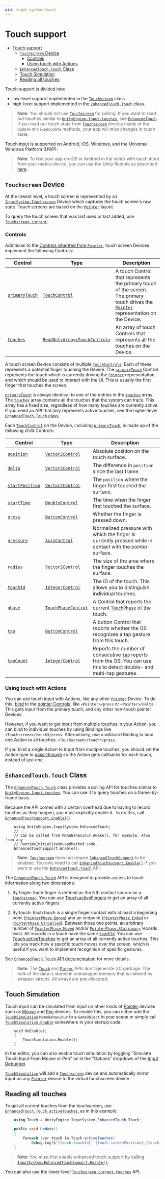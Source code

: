 ```yaml
---
uid: input-system-touch
---
```

# Touch support

- [Touch support](#touch-support)
  - [`Touchscreen` Device](#touchscreen-device)
    - [Controls](#controls)
    - [Using touch with Actions](#using-touch-with-actions)
  - [`EnhancedTouch.Touch` Class](#enhancedtouchtouch-class)
  - [Touch Simulation](#touch-simulation)
  - [Reading all touches](#reading-all-touches)

Touch support is divided into:
* low-level support implemented in the [`Touchscreen`](#touchscreen-device) class.
* high-level support implemented in the [`EnhancedTouch.Touch`](#enhancedtouchtouch-class) class.

>__Note__: You should not use [`Touchscreen`](#touchscreen-device) for polling. If you want to read out touches similar to [`UnityEngine.Input.touches`](https://docs.unity3d.com/ScriptReference/Input-touches.html), see [`EnhancedTouch`](#enhancedtouchtouch-class). If you read out touch state from [`Touchscreen`](#touchscreen-device) directly inside of the `Update` or `FixedUpdate` methods, your app will miss changes in touch state.

Touch input is supported on Android, iOS, Windows, and the Universal Windows Platform (UWP).

>__Note__: To test your app on iOS or Android in the editor with touch input from your mobile device, you can use the Unity Remote as described [here](Debugging.md#unity-remote).

## `Touchscreen` Device

At the lowest level, a touch screen is represented by an [`InputSystem.Touchscreen`](../api/UnityEngine.InputSystem.Touchscreen.html) Device which captures the touch screen's raw state. Touch screens are based on the [`Pointer`](Pointers.md) layout.

To query the touch screen that was last used or last added, use [`Touchscreen.current`](../api/UnityEngine.InputSystem.Touchscreen.html#UnityEngine_InputSystem_Touchscreen_current).

### Controls

Additional to the [Controls inherited from `Pointer`](Pointers.md#controls), touch screen Devices implement the following Controls:

|Control|Type|Description|
|-------|----|-----------|
|[`primaryTouch`](../api/UnityEngine.InputSystem.Touchscreen.html#UnityEngine_InputSystem_Touchscreen_primaryTouch)|[`TouchControl`](../api/UnityEngine.InputSystem.Controls.TouchControl.html)|A touch Control that represents the primary touch of the screen. The primary touch drives the [`Pointer`](Pointers.md) representation on the Device.|
|[`touches`](../api/UnityEngine.InputSystem.Touchscreen.html#UnityEngine_InputSystem_Touchscreen_touches)|[`ReadOnlyArray<TouchControl>`](../api/UnityEngine.InputSystem.Controls.TouchControl.html)|An array of touch Controls that represents all the touches on the Device.|

A touch screen Device consists of multiple [`TouchControls`](../api/UnityEngine.InputSystem.Controls.TouchControl.html). Each of these represents a potential finger touching the Device. The [`primaryTouch`](../api/UnityEngine.InputSystem.Touchscreen.html#UnityEngine_InputSystem_Touchscreen_primaryTouch) Control represents the touch which is currently driving the [`Pointer`](Pointers.md) representation, and which should be used to interact with the UI. This is usually the first finger that touches the screen.

 [`primaryTouch`](../api/UnityEngine.InputSystem.Touchscreen.html#UnityEngine_InputSystem_Touchscreen_primaryTouch) is always identical to one of the entries in the [`touches`](../api/UnityEngine.InputSystem.Touchscreen.html#UnityEngine_InputSystem_Touchscreen_touches) array. The [`touches`](../api/UnityEngine.InputSystem.Touchscreen.html#UnityEngine_InputSystem_Touchscreen_touches) array contains all the touches that the system can track. This array has a fixed size, regardless of how many touches are currently active. If you need an API that only represents active touches, see the higher-level [`EnhancedTouch.Touch` class](#enhancedtouchtouch-class).

Each [`TouchControl`](../api/UnityEngine.InputSystem.Controls.TouchControl.html) on the Device, including [`primaryTouch`](../api/UnityEngine.InputSystem.Touchscreen.html#UnityEngine_InputSystem_Touchscreen_primaryTouch), is made up of the following child Controls:

|Control|Type|Description|
|-------|----|-----------|
|[`position`](../api/UnityEngine.InputSystem.Controls.TouchControl.html#UnityEngine_InputSystem_Controls_TouchControl_position)|[`Vector2Control`](../api/UnityEngine.InputSystem.Controls.Vector2Control.html)|Absolute position on the touch surface.|
|[`delta`](../api/UnityEngine.InputSystem.Controls.TouchControl.html#UnityEngine_InputSystem_Controls_TouchControl_delta)|[`Vector2Control`](../api/UnityEngine.InputSystem.Controls.Vector2Control.html)|The difference in `position` since the last frame.|
|[`startPosition`](../api/UnityEngine.InputSystem.Controls.TouchControl.html#UnityEngine_InputSystem_Controls_TouchControl_startPosition)|[`Vector2Control`](../api/UnityEngine.InputSystem.Controls.Vector2Control.html)|The `position` where the finger first touched the surface.|
|[`startTime`](../api/UnityEngine.InputSystem.Controls.TouchControl.html#UnityEngine_InputSystem_Controls_TouchControl_startTime)|[`DoubleControl`](../api/UnityEngine.InputSystem.Controls.IntegerControl.html)|The time when the finger first touched the surface.|
|[`press`](../api/UnityEngine.InputSystem.Controls.TouchControl.html#UnityEngine_InputSystem_Controls_TouchControl_press)|[`ButtonControl`](../api/UnityEngine.InputSystem.Controls.ButtonControl.html)|Whether the finger is pressed down.|
|[`pressure`](../api/UnityEngine.InputSystem.Controls.TouchControl.html#UnityEngine_InputSystem_Controls_TouchControl_pressure)|[`AxisControl`](../api/UnityEngine.InputSystem.Controls.AxisControl.html)|Normalized pressure with which the finger is currently pressed while in contact with the pointer surface.|
|[`radius`](../api/UnityEngine.InputSystem.Controls.TouchControl.html#UnityEngine_InputSystem_Controls_TouchControl_radius)|[`Vector2Control`](../api/UnityEngine.InputSystem.Controls.Vector2Control.html)|The size of the area where the finger touches the surface.|
|[`touchId`](../api/UnityEngine.InputSystem.Controls.TouchControl.html#UnityEngine_InputSystem_Controls_TouchControl_touchId)|[`IntegerControl`](../api/UnityEngine.InputSystem.Controls.IntegerControl.html)|The ID of the touch. This allows you to distinguish individual touches.|
|[`phase`](../api/UnityEngine.InputSystem.Controls.TouchControl.html#UnityEngine_InputSystem_Controls_TouchControl_phase)|[`TouchPhaseControl`](../api/UnityEngine.InputSystem.Controls.TouchPhaseControl.html)|A Control that reports the current  [`TouchPhase`](../api/UnityEngine.InputSystem.TouchPhase.html) of the touch.|
|[`tap`](../api/UnityEngine.InputSystem.Controls.TouchControl.html#UnityEngine_InputSystem_Controls_TouchControl_tap)|[`ButtonControl`](../api/UnityEngine.InputSystem.Controls.ButtonControl.html)|A button Control that reports whether the OS recognizes a tap gesture from this touch.|
|[`tapCount`](../api/UnityEngine.InputSystem.Controls.TouchControl.html#UnityEngine_InputSystem_Controls_TouchControl_tapCount)|[`IntegerControl`](../api/UnityEngine.InputSystem.Controls.ButtonControl.html)|Reports the number of consecutive [`tap`](../api/UnityEngine.InputSystem.Controls.TouchControl.html#UnityEngine_InputSystem_Controls_TouchControl_tap) reports from the OS. You can use this to detect double- and multi-tap gestures.|

### Using touch with Actions

You can use touch input with Actions, like any other [`Pointer`](Pointers.md) Device. To do this, [bind](ActionBindings.md) to the [pointer Controls](Pointers.md#controls), like `<Pointer>/press` or `<Pointer>/delta`. This gets input from the primary touch, and any other non-touch pointer Devices.

However, if you want to get input from multiple touches in your Action, you can bind to individual touches by using Bindings like `<Touchscreen>/touch3/press`. Alternatively, use a wildcard Binding to bind one Action to all touches: `<Touchscreen>/touch*/press`.

If you bind a single Action to input from multiple touches, you should set the Action type to [pass-through](RespondingToActions.md#pass-through) so the Action gets callbacks for each touch, instead of just one.

## `EnhancedTouch.Touch` Class

The [`EnhancedTouch.Touch`](../api/UnityEngine.InputSystem.EnhancedTouch.Touch.html) class provides a polling API for touches similar to [`UnityEngine.Input.touches`](https://docs.unity3d.com/ScriptReference/Input-touches.html). You can use it to query touches on a frame-by-frame basis.

Because the API comes with a certain overhead due to having to record touches as they happen, you must explicitly enable it. To do this, call [`EnhancedTouchSupport.Enable()`](../api/UnityEngine.InputSystem.EnhancedTouch.EnhancedTouchSupport.html#UnityEngine_InputSystem_EnhancedTouch_EnhancedTouchSupport_Enable):

```
    using UnityEngine.InputSystem.EnhancedTouch;
    // ...
    // Can be called from MonoBehaviour.Awake(), for example. Also from any
    // RuntimeInitializeOnLoadMethod code.
    EnhancedTouchSupport.Enable();
```

>__Note__: [`Touchscreen`](../api/UnityEngine.InputSystem.Touchscreen.html) does not require [`EnhancedTouchSupport`](../api/UnityEngine.InputSystem.EnhancedTouch.EnhancedTouchSupport.html) to be enabled. You only need to call [`EnhancedTouchSupport.Enable()`](../api/UnityEngine.InputSystem.EnhancedTouch.EnhancedTouchSupport.html#UnityEngine_InputSystem_EnhancedTouch_EnhancedTouchSupport_Enable) if you want to use the [`EnhancedTouch.Touch`](../api/UnityEngine.InputSystem.EnhancedTouch.Touch.html) API.

The [`EnhancedTouch.Touch`](../api/UnityEngine.InputSystem.EnhancedTouch.Touch.html) API is designed to provide access to touch information along two dimensions:

1. By finger: Each finger is defined as the Nth contact source on a [`Touchscreen`](../api/UnityEngine.InputSystem.Touchscreen.html). You can use  [Touch.activeFingers](../api/UnityEngine.InputSystem.EnhancedTouch.Touch.html#UnityEngine_InputSystem_EnhancedTouch_Touch_activeFingers) to get an array of all currently active fingers.

2. By touch: Each touch is a single finger contact with at least a beginning point ([`PointerPhase.Began`](../api/UnityEngine.InputSystem.TouchPhase.html)) and an endpoint ([`PointerPhase.Ended`](../api/UnityEngine.InputSystem.TouchPhase.html) or [`PointerPhase.Cancelled`](../api/UnityEngine.InputSystem.TouchPhase.html)). Between those two points, an arbitrary number of [`PointerPhase.Moved`](../api/UnityEngine.InputSystem.TouchPhase.html) and/or [`PointerPhase.Stationary`](../api/UnityEngine.InputSystem.TouchPhase.html) records exist. All records in a touch have the same [`touchId`](../api/UnityEngine.InputSystem.Controls.TouchControl.html#UnityEngine_InputSystem_Controls_TouchControl_touchId). You can use  [Touch.activeTouches](../api/UnityEngine.InputSystem.EnhancedTouch.Touch.html#UnityEngine_InputSystem_EnhancedTouch_Touch_activeTouches) to get an array of all currently active touches. This lets you track how a specific touch moves over the screen, which is useful if you want to implement recognition of specific gestures.

See [`EnhancedTouch.Touch` API documentation](../api/UnityEngine.InputSystem.EnhancedTouch.Touch.html) for more details.

>__Note__: The [`Touch`](../api/UnityEngine.InputSystem.EnhancedTouch.Touch.html) and [`Finger`](../api/UnityEngine.InputSystem.EnhancedTouch.Finger.html) APIs don't generate GC garbage. The bulk of the data is stored in unmanaged memory that is indexed by wrapper structs. All arrays are pre-allocated.

## Touch Simulation

Touch input can be simulated from input on other kinds of [Pointer](./Pointers.md) devices such as [Mouse](./Mouse.md) and [Pen](./Pen.md) devices. To enable this, you can either add the [`TouchSimulation`](../api/UnityEngine.InputSystem.EnhancedTouch.TouchSimulation.html) `MonoBehaviour` to a `GameObject` in your scene or simply call [`TouchSimulation.Enable`](../api/UnityEngine.InputSystem.EnhancedTouch.TouchSimulation.html#UnityEngine_InputSystem_EnhancedTouch_TouchSimulation_Enable) somewhere in your startup code.

```CSharp
    void OnEnable()
    {
        TouchSimulation.Enable();
    }
```

In the editor, you can also enable touch simulation by toggling "Simulate Touch Input From Mouse or Pen" on in the "Options" dropdown of the [Input Debugger](./Debugging.md).

[`TouchSimulation`](../api/UnityEngine.InputSystem.EnhancedTouch.TouchSimulation.html) will add a [`Touchscreen`](../api/UnityEngine.InputSystem.Touchscreen.html) device and automatically mirror input on any [`Pointer`](../api/UnityEngine.InputSystem.Pointer.html) device to the virtual touchscreen device.


## Reading all touches

To get all current touches from the touchscreen, use [`EnhancedTouch.Touch.activeTouches`](../api/UnityEngine.InputSystem.EnhancedTouch.Touch.html#UnityEngine_InputSystem_EnhancedTouch_Touch_activeTouches), as in this example:

```C#
    using Touch = UnityEngine.InputSystem.EnhancedTouch.Touch;

    public void Update()
    {
        foreach (var touch in Touch.activeTouches)
            Debug.Log($"{touch.touchId}: {touch.screenPosition},{touch.phase}");
    }
```

>__Note__: You must first enable enhanced touch support by calling  [`InputSystem.EnhancedTouchSupport.Enable()`](../api/UnityEngine.InputSystem.EnhancedTouch.EnhancedTouchSupport.html#UnityEngine_InputSystem_EnhancedTouch_EnhancedTouchSupport_Enable).

You can also use the lower-level [`Touchscreen.current.touches`](../api/UnityEngine.InputSystem.Touchscreen.html#UnityEngine_InputSystem_Touchscreen_touches) API.
